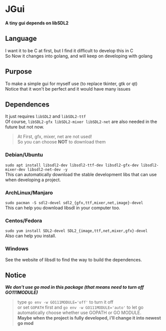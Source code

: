 # JGui
**A tiny gui depends on libSDL2**

## Language
I want it to be C at first, but I find it difficult to develop this in C  
So Now it changes into golang, and will keep on developing with golang

## Purpose
To make a simple gui for myself use (to replace tkinter, gtk or qt)  
Notice that it won't be perfect and it would have many issues

## Dependences
It just requires `libSDL2` and `libSDL2-ttf`  
Of course, `libSDL2-gfx libSDL2-mixer libSDL2-net` are also needed in the future but not now.  
> At First, gfx, mixer, net are not used!  
> So you can choose **NOT** to download them


### Debian/Ubuntu
`sudo apt install libsdl2-dev libsdl2-ttf-dev libsdl2-gfx-dev libsdl2-mixer-dev libsdl2-net-dev -y`  
This can automatically download the stable development libs that can use when developing a project.  
###  ArchLinux/Manjaro
`sudo pacman -S sdl2-devel sdl2_{gfx,ttf,mixer,net,image}-devel`  
This can help you download libsdl in your computer too.  
### Centos/Fedora
`sudo yum install SDL2-devel SDL2_{image,ttf,net,mixer,gfx}-devel`  
Also can help you install.
### Windows
See the website of libsdl to find the way to build the dependences.  

## Notice
***We don't use go mod in this package (that means need to turn off GO111MODULE)***  
> type `go env -w GO111MODULE='off'` to turn it off  
> or set `GOPATH` first and `go env -w GO111MODULE='auto'` to let go automatically choose whether use GOPATH or GO MODULE.  
**Maybe when the project is fully developed, i'll change it into newest go mod**
